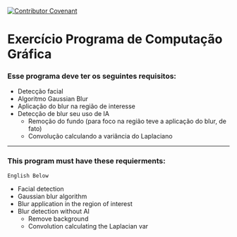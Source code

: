 [![Contributor Covenant](https://img.shields.io/badge/Contributor%20Covenant-v2.0%20adopted-ff69b4.svg)](code_of_conduct.md)

# Exercício Programa de Computação Gráfica

### Esse programa deve ter os seguintes requisitos:
- Detecção facial
- Algoritmo Gaussian Blur
- Aplicação do blur na região de interesse
- Detecção de blur seu uso de IA
  - Remoção do fundo (para foco na região teve a aplicação
    do blur, de fato)
  - Convolução calculando a variância do Laplaciano
---
### This program must have these requierments:
```English Below```
- Facial detection
- Gaussian blur algorithm
- Blur application in the region of interest
- Blur detection without AI
  - Remove background
  - Convolution calculating the Laplacian var

